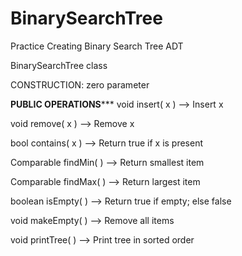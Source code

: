 # BinarySearchTree
Practice Creating Binary Search Tree ADT

BinarySearchTree class

CONSTRUCTION: zero parameter

******************PUBLIC OPERATIONS*********************
void insert( x )       --> Insert x

void remove( x )       --> Remove x

bool contains( x )     --> Return true if x is present

Comparable findMin( )  --> Return smallest item

Comparable findMax( )  --> Return largest item

boolean isEmpty( )     --> Return true if empty; else false

void makeEmpty( )      --> Remove all items

void printTree( )      --> Print tree in sorted order

